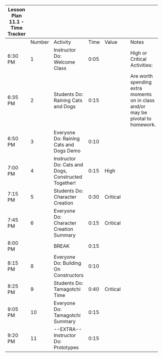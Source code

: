 | Lesson Plan 11.1 - Time Tracker |        |                                                     |      |          |     |                                                                                 |
| ------------------------------- | ------ | --------------------------------------------------- | ---- | -------- | --- | ------------------------------------------------------------------------------- |
|                                 | Number | Activity                                            | Time | Value    |     | Notes                                                                           |
| 6:30 PM                         | 1      | Instructor Do: Welcome Class                        | 0:05 |          |     | High or Critical Activities:                                                    |
| 6:35 PM                         | 2      | Students Do: Raining Cats and Dogs                  | 0:15 |          |     | Are worth spending extra moments on in class and/or may be pivotal to homework. |
| 6:50 PM                         | 3      | Everyone Do: Raining Cats and Dogs Demo             | 0:10 |          |     |                                                                                 |
| 7:00 PM                         | 4      | Instructor Do: Cats and Dogs, Constructed Together! | 0:15 | High     |     |                                                                                 |
| 7:15 PM                         | 5      | Students Do: Character Creation                     | 0:30 | Critical |     |                                                                                 |
| 7:45 PM                         | 6      | Everyone Do: Character Creation Summary             | 0:15 | Critical |     |                                                                                 |
| 8:00 PM                         |        | BREAK                                               | 0:15 |          |     |                                                                                 |
| 8:15 PM                         | 8      | Everyone Do: Building On Constructors               | 0:10 |          |     |                                                                                 |
| 8:25 PM                         | 9      | Students Do: Tamagotchi Time                        | 0:40 | Critical |     |                                                                                 |
| 9:05 PM                         | 10     | Everyone Do: Tamagotchi Summary                     | 0:15 |          |     |                                                                                 |
| 9:20 PM                         | 11     | --EXTRA-- Instructor Do: Prototypes                 | 0:15 |          |     |                                                                                 |
